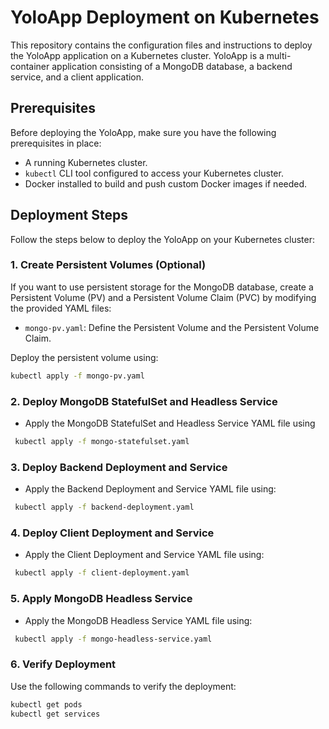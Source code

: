 # YoloApp Deployment on Kubernetes

This repository contains the configuration files and instructions to deploy the YoloApp application on a Kubernetes cluster. YoloApp is a multi-container application consisting of a MongoDB database, a backend service, and a client application.

## Prerequisites

Before deploying the YoloApp, make sure you have the following prerequisites in place:

- A running Kubernetes cluster.
- `kubectl` CLI tool configured to access your Kubernetes cluster.
- Docker installed to build and push custom Docker images if needed.

## Deployment Steps

Follow the steps below to deploy the YoloApp on your Kubernetes cluster:

### 1. Create Persistent Volumes (Optional)

If you want to use persistent storage for the MongoDB database, create a Persistent Volume (PV) and a Persistent Volume Claim (PVC) by modifying the provided YAML files:

- `mongo-pv.yaml`: Define the Persistent Volume and the Persistent Volume Claim.

Deploy the persistent volume using:
```bash
kubectl apply -f mongo-pv.yaml
```

### 2. Deploy MongoDB StatefulSet and Headless Service

- Apply the MongoDB StatefulSet and Headless Service YAML file using
```bash
 kubectl apply -f mongo-statefulset.yaml
 ```

### 3. Deploy Backend Deployment and Service

- Apply the Backend Deployment and Service YAML file using:
```bash
 kubectl apply -f backend-deployment.yaml
 ```

### 4. Deploy Client Deployment and Service

- Apply the Client Deployment and Service YAML file using:
```bash
 kubectl apply -f client-deployment.yaml
 ```

### 5. Apply MongoDB Headless Service

- Apply the MongoDB Headless Service YAML file using:
```bash
 kubectl apply -f mongo-headless-service.yaml
 ```

### 6. Verify Deployment

Use the following commands to verify the deployment:

```bash
kubectl get pods
kubectl get services
```